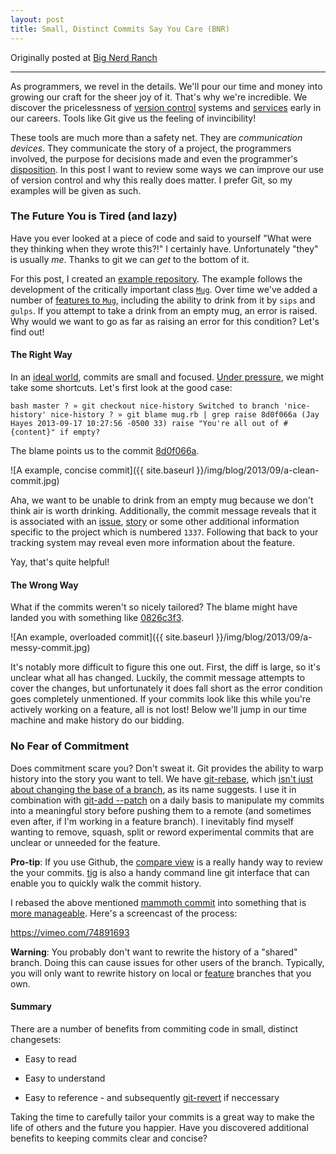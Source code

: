 ```yaml
---
layout: post
title: Small, Distinct Commits Say You Care (BNR)
---
```


Originally posted at [Big Nerd Ranch](http://www.bignerdranch.com/blog/small-distinct-commits-say-you-care)

---

As programmers, we revel in the details. We'll pour our time and money into growing our craft for the sheer joy of it. That's why we're incredible. We discover the pricelessness of [version control](http://en.wikipedia.org/wiki/Revision_control) systems and [services](https://github.com) early in our careers. Tools like Git give us the feeling of invincibility!

These tools are much more than a safety net. They are _communication devices_. They communicate the story of a project, the programmers involved, the purpose for decisions made and even the programmer's [disposition](http://whatthecommit.com). In this post I want to review some ways we can improve our use of version control and why this really does matter. I prefer Git, so my examples will be given as such.


### The Future You is Tired (and lazy)


Have you ever looked at a piece of code and said to yourself "What were they thinking when they wrote this?!" I certainly have. Unfortunately "they" is usually _me_. Thanks to git we can _get_ to the bottom of it.

For this post, I created an [example repository](https://github.com/iamvery/commits-blog). The example follows the development of the critically important class [`Mug`](https://github.com/iamvery/commits-blog/blob/a59e52e64faa15bb6ac5877cffe0b491920737d0/mug.rb). Over time we've added a number of [features to `Mug`](https://github.com/iamvery/commits-blog/blob/nice-history/mug.rb), including the ability to drink from it by `sips` and `gulps`. If you attempt to take a drink from an empty mug, an error is raised. Why would we want to go as far as raising an error for this condition? Let's find out!


#### The Right Way


In an [ideal world](https://github.com/iamvery/commits-blog/tree/nice-history), commits are small and focused. [Under pressure](https://github.com/iamvery/commits-blog/tree/ugly-diff), we might take some shortcuts. Let's first look at the good case:

`bash
master ? » git checkout nice-history
Switched to branch 'nice-history'
nice-history ? » git blame mug.rb | grep raise
8d0f066a (Jay Hayes 2013-09-17 10:27:56 -0500 33) raise "You're all out of #{content}" if empty?
`

The blame points us to the commit [8d0f066a](https://github.com/iamvery/commits-blog/commit/8d0f066a8798758a23b302f3f425f7d7e943891a).

![A example, concise commit]({{ site.baseurl }}/img/blog/2013/09/a-clean-commit.jpg)

Aha, we want to be unable to drink from an empty mug because we don't think air is worth drinking. Additionally, the commit message reveals that it is associated with an [issue](https://github.com/features/projects/issues), [story](https://www.pivotaltracker.com/help/gettingstarted) or some other additional information specific to the project which is numbered `1337`. Following that back to your tracking system may reveal even more information about the feature.

Yay, that's quite helpful!


#### The Wrong Way


What if the commits weren't so nicely tailored? The blame might have landed you with something like [0826c3f3](https://github.com/iamvery/commits-blog/commit/0826c3f3f993163ef64d169c3f2f5a7e60c4d82f).

![An example, overloaded commit]({{ site.baseurl }}/img/blog/2013/09/a-messy-commit.jpg)

It's notably more difficult to figure this one out. First, the diff is large, so it's unclear what all has changed. Luckily, the commit message attempts to cover the changes, but unfortunately it does fall short as the error condition goes completely unmentioned. If your commits look like this while you're actively working on a feature, all is not lost! Below we'll jump in our time machine and make history do our bidding.


### No Fear of Commitment


Does commitment scare you? Don't sweat it. Git provides the ability to warp history into the story you want to tell. We have [git-rebase](https://www.kernel.org/pub/software/scm/git/docs/git-rebase.html), which [isn't just about changing the base of a branch](http://git-scm.com/book/en/Git-Tools-Rewriting-History), as its name suggests. I use it in combination with [git-add --patch](https://www.kernel.org/pub/software/scm/git/docs/git-add.html) on a daily basis to manipulate my commits into a meaningful story before pushing them to a remote (and sometimes even after, if I'm working in a feature branch). I inevitably find myself wanting to remove, squash, split or reword experimental commits that are unclear or unneeded for the feature.

**Pro-tip**: If you use Github, the [compare view](https://github.com/blog/612-introducing-github-compare-view) is a really handy way to review the your commits. [tig](https://github.com/jonas/tig) is also a handy command line git interface that can enable you to quickly walk the commit history.

I rebased the above mentioned [mammoth commit](https://github.com/iamvery/commits-blog/commit/0826c3f3f993163ef64d169c3f2f5a7e60c4d82f) into something that is [more manageable](https://github.com/iamvery/commits-blog/compare/be67688...tidy-up). Here's a screencast of the process:

https://vimeo.com/74891693

**Warning**: You probably don't want to rewrite the history of a "shared" branch. Doing this can cause issues for other users of the branch. Typically, you will only want to rewrite history on local or [feature](http://martinfowler.com/bliki/FeatureBranch.html) branches that you own.


#### Summary


There are a number of benefits from commiting code in small, distinct changesets:



	
  * Easy to read

	
  * Easy to understand

	
  * Easy to reference - and subsequently [git-revert](https://www.kernel.org/pub/software/scm/git/docs/git-revert.html) if neccessary


Taking the time to carefully tailor your commits is a great way to make the life of others and the future you happier. Have you discovered additional benefits to keeping commits clear and concise?
